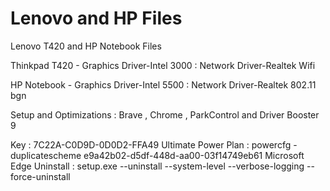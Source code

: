 # Lenovo and HP Files
 Lenovo T420 and HP Notebook Files

Thinkpad T420 -
Graphics Driver-Intel 3000 :
Network Driver-Realtek Wifi 

HP Notebook -
Graphics Driver-Intel 5500 :
Network Driver-Realtek 802.11 bgn 

Setup and Optimizations :
Brave , Chrome , ParkControl and Driver Booster 9

Key : 7C22A-C0D9D-0D0D2-FFA49
Ultimate Power Plan : powercfg -duplicatescheme e9a42b02-d5df-448d-aa00-03f14749eb61
Microsoft Edge Uninstall : setup.exe --uninstall --system-level --verbose-logging --force-uninstall
